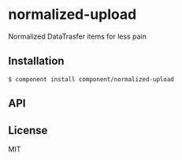 
# normalized-upload

  Normalized DataTrasfer items for less pain

## Installation

    $ component install component/normalized-upload

## API

   

## License

  MIT
